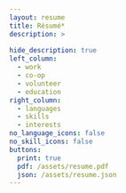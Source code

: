 ```yaml
---
layout: resume
title: Résumé*
description: >
  
hide_description: true
left_column:
  - work
  - co-op
  - volunteer
  - education
right_column:
  - languages
  - skills
  - interests
no_language_icons: false
no_skill_icons: false
buttons:
  print: true
  pdf: /assets/resume.pdf
  json: /assets/resume.json
---
```

